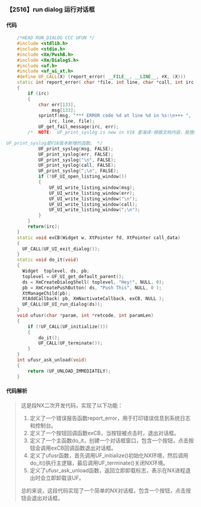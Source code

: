 ### 【2516】run dialog 运行对话框

#### 代码

```cpp
    /*HEAD RUN_DIALOG CCC UFUN */  
    #include <stdlib.h>  
    #include <stdio.h>  
    #include <Xm/PushB.h>  
    #include <Xm/DialogS.h>  
    #include <uf.h>  
    #include <uf_ui_xt.h>  
    #define UF_CALL(X) (report_error( __FILE__, __LINE__, #X, (X)))  
    static int report_error( char *file, int line, char *call, int irc)  
    {  
        if (irc)  
        {  
            char err[133],  
                 msg[133];  
            sprintf(msg, "*** ERROR code %d at line %d in %s:\n+++ ",  
                irc, line, file);  
            UF_get_fail_message(irc, err);  
        /*  NOTE:  UF_print_syslog is new in V18 里海译:根据文档内容，我理解UF_print_syslog是在V18版本中新增的函数。因此，我的翻译是：

UF_print_syslog是V18版本新增的函数。 */  
            UF_print_syslog(msg, FALSE);  
            UF_print_syslog(err, FALSE);  
            UF_print_syslog("\n", FALSE);  
            UF_print_syslog(call, FALSE);  
            UF_print_syslog(";\n", FALSE);  
            if (!UF_UI_open_listing_window())  
            {  
                UF_UI_write_listing_window(msg);  
                UF_UI_write_listing_window(err);  
                UF_UI_write_listing_window("\n");  
                UF_UI_write_listing_window(call);  
                UF_UI_write_listing_window(";\n");  
            }  
        }  
        return(irc);  
    }  
    static void exCB(Widget w, XtPointer fd, XtPointer call_data)  
    {  
      UF_CALL(UF_UI_exit_dialog());  
    }  
    static void do_it(void)  
    {  
      Widget  toplevel, ds, pb;  
      toplevel = UF_UI_get_default_parent();  
      ds = XmCreateDialogShell( toplevel, "Hey!", NULL, 0);  
      pb = XmCreatePushButton( ds, "Push This", NULL, 0 );  
      XtManageChild(pb);  
      XtAddCallback( pb, XmNactivateCallback, exCB, NULL );  
      UF_CALL(UF_UI_run_dialog(ds));  
    }  
    void ufusr(char *param, int *retcode, int paramLen)  
    {  
        if (!UF_CALL(UF_initialize()))  
        {  
            do_it();  
            UF_CALL(UF_terminate());  
        }  
    }  
    int ufusr_ask_unload(void)  
    {  
        return (UF_UNLOAD_IMMEDIATELY);  
    }

```

#### 代码解析

> 这是段NX二次开发代码，实现了以下功能：
>
> 1. 定义了一个错误报告函数report_error，用于打印错误信息到系统日志和控制台。
> 2. 定义了一个按钮回调函数exCB，当按钮被点击时，退出对话框。
> 3. 定义了一个主函数do_it，创建一个对话框窗口，包含一个按钮，点击按钮会调用exCB回调函数退出对话框。
> 4. 定义了ufusr函数，首先调用UF_initialize()初始化NX环境，然后调用do_it()执行主逻辑，最后调用UF_terminate()关闭NX环境。
> 5. 定义了ufusr_ask_unload函数，返回立即卸载标志，表示在NX进程退出时会立即卸载该UF。
>
> 总的来说，这段代码实现了一个简单的NX对话框，包含一个按钮，点击按钮会退出对话框。
>

